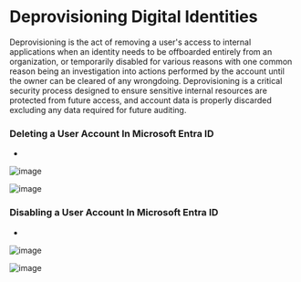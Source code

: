 # Deprovisioning Digital Identities

Deprovisioning is the act of removing a user's access to internal applications when an identity needs to be offboarded entirely from an organization, or temporarily disabled for various reasons with one common reason being an investigation into actions performed by the account until the owner can be cleared of any wrongdoing. Deprovisioning is a critical security process designed to ensure sensitive internal resources are protected from future access, and account data is properly discarded excluding any data required for future auditing.

### Deleting a User Account In Microsoft Entra ID
* 

![image](https://github.com/acfriday/life-of-an-identity/assets/82184168/96addc7d-d943-4f93-a91c-aaa23837933d)

![image](https://github.com/acfriday/life-of-an-identity/assets/82184168/19ce38b7-7a84-46f1-9f18-a761e537b16d)


### Disabling a User Account In Microsoft Entra ID
* 

![image](https://github.com/acfriday/life-of-an-identity/assets/82184168/dd132a4a-6878-459d-be49-93ad731124ec)

![image](https://github.com/acfriday/life-of-an-identity/assets/82184168/f671cb66-9973-4f18-ba2f-bb5e5d6e662c)

